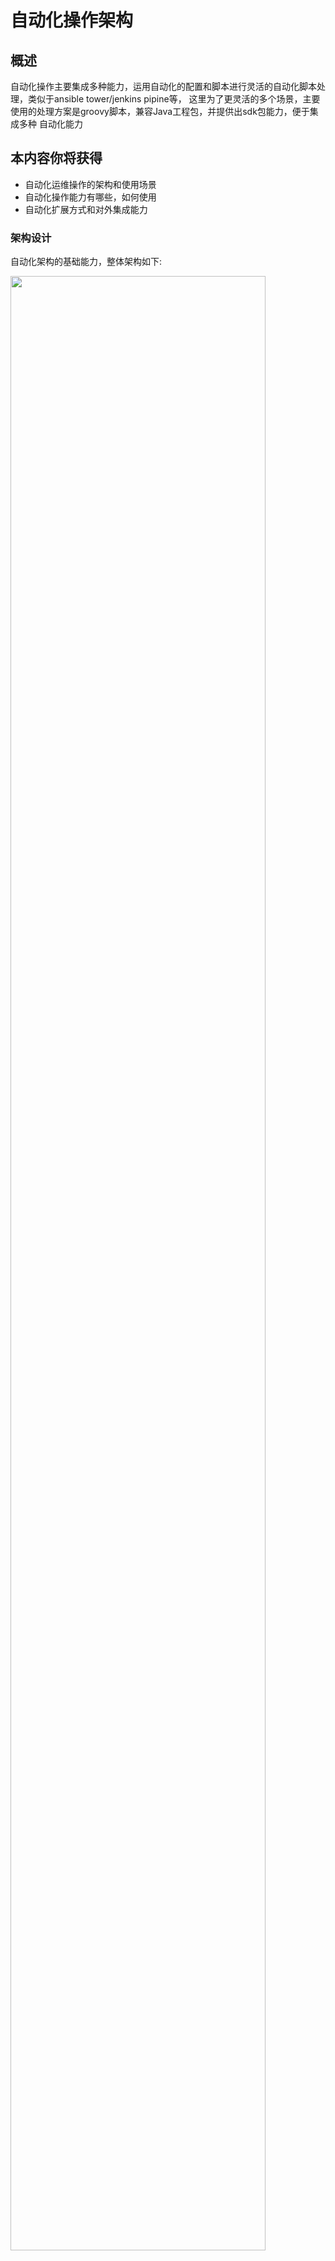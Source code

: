 # 自动化操作架构

## 概述

自动化操作主要集成多种能力，运用自动化的配置和脚本进行灵活的自动化脚本处理，类似于ansible tower/jenkins pipine等，
这里为了更灵活的多个场景，主要使用的处理方案是groovy脚本，兼容Java工程包，并提供出sdk包能力，便于集成多种
自动化能力

## 本内容你将获得

- 自动化运维操作的架构和使用场景
- 自动化操作能力有哪些，如何使用
- 自动化扩展方式和对外集成能力

### 架构设计

自动化架构的基础能力，整体架构如下:

<img src="/platform/acp_operation.jpg" width="90%" />

架构描述:

- 通过acp-operation服务进行整体的中转
- 提供SaaS化的租户能力和配置能力
- 集成Sdk配置和多种自动化模板

### 功能管理

基础的管理工程结构和可视化管理界面，如下：

| 功能       | 描述                                       | 状态   | 备注                                        |
|------------|--------------------------------------------|--------|---------------------------------------------|
| 仪盘表     | 任务的统计和分析                           | 完成   |                                             |
| 任务定义   | 定义任务的脚本和执行配置                   | 完成   |                                             |
| 自动任务   | 任务执行记录                               | 完成   |                                             |
| 自动化模板 |                                            | 完成   | 这里主要集成git进行模板管理，便于团队内部化 |
| 自动化分类 |                                            | 完成   |                                             |
| 密钥配置   | 新的接口或者服务可以注册到网关上面         | 完成   |                                             |
| 文件管理   | 集成任务需要的相关文件，比如一些可视化文件 | 进行中 |                                             |
| 引擎配置   | 相关脚本的位置配置                         | 完成   | 这里主要集成ansible/shell                   |
|            |                                            |        |                                             |

## 其它

- 无
